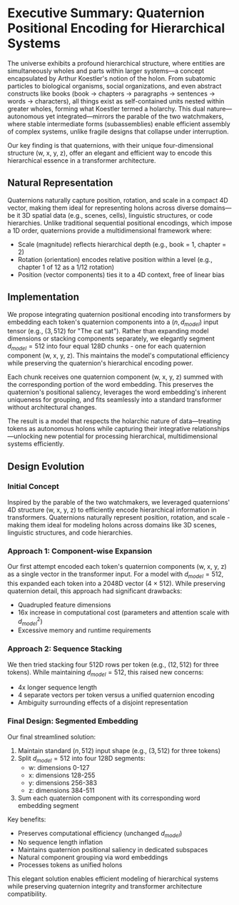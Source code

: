 # Executive Summary: Quaternion Positional Encoding for Hierarchical Systems

The universe exhibits a profound hierarchical structure, where entities are simultaneously wholes and parts within larger systems—a concept encapsulated by Arthur Koestler's notion of the holon. From subatomic particles to biological organisms, social organizations, and even abstract constructs like books (book → chapters → paragraphs → sentences → words → characters), all things exist as self-contained units nested within greater wholes, forming what Koestler termed a holarchy. This dual nature—autonomous yet integrated—mirrors the parable of the two watchmakers, where stable intermediate forms (subassemblies) enable efficient assembly of complex systems, unlike fragile designs that collapse under interruption.

Our key finding is that quaternions, with their unique four-dimensional structure (w, x, y, z), offer an elegant and efficient way to encode this hierarchical essence in a transformer architecture.

## Natural Representation

Quaternions naturally capture position, rotation, and scale in a compact 4D vector, making them ideal for representing holons across diverse domains—be it 3D spatial data (e.g., scenes, cells), linguistic structures, or code hierarchies. Unlike traditional sequential positional encodings, which impose a 1D order, quaternions provide a multidimensional framework where:

- Scale (magnitude) reflects hierarchical depth (e.g., book = 1, chapter = 2)
- Rotation (orientation) encodes relative position within a level (e.g., chapter 1 of 12 as a 1/12 rotation)
- Position (vector components) ties it to a 4D context, free of linear bias

## Implementation

We propose integrating quaternion positional encoding into transformers by embedding each token's quaternion components into a $(n, d_{model})$ input tensor (e.g., $(3, 512)$ for "The cat sat"). Rather than expanding model dimensions or stacking components separately, we elegantly segment $d_{model} = 512$ into four equal 128D chunks - one for each quaternion component (w, x, y, z). This maintains the model's computational efficiency while preserving the quaternion's hierarchical encoding power.

Each chunk receives one quaternion component (w, x, y, z) summed with the corresponding portion of the word embedding. This preserves the quaternion's positional saliency, leverages the word embedding's inherent uniqueness for grouping, and fits seamlessly into a standard transformer without architectural changes.

The result is a model that respects the holarchic nature of data—treating tokens as autonomous holons while capturing their integrative relationships—unlocking new potential for processing hierarchical, multidimensional systems efficiently.


## Design Evolution

### Initial Concept
Inspired by the parable of the two watchmakers, we leveraged quaternions' 4D structure (w, x, y, z) to efficiently encode hierarchical information in transformers. Quaternions naturally represent position, rotation, and scale - making them ideal for modeling holons across domains like 3D scenes, linguistic structures, and code hierarchies.

### Approach 1: Component-wise Expansion
Our first attempt encoded each token's quaternion components (w, x, y, z) as a single vector in the transformer input. For a model with $d_{model}=512$, this expanded each token into a 2048D vector (4 × 512). While preserving quaternion detail, this approach had significant drawbacks:

- Quadrupled feature dimensions
- 16x increase in computational cost (parameters and attention scale with $d_{model}^2$)
- Excessive memory and runtime requirements

### Approach 2: Sequence Stacking 
We then tried stacking four 512D rows per token (e.g., $(12,512)$ for three tokens). While maintaining $d_{model}=512$, this raised new concerns:

- 4x longer sequence length
- 4 separate vectors per token versus a unified quaternion encoding
- Ambiguity surrounding effects of a disjoint representation

### Final Design: Segmented Embedding
Our final streamlined solution:

1. Maintain standard $(n,512)$ input shape (e.g., $(3,512)$ for three tokens)
2. Split $d_{model}=512$ into four 128D segments:
   - w: dimensions 0-127
   - x: dimensions 128-255  
   - y: dimensions 256-383
   - z: dimensions 384-511
3. Sum each quaternion component with its corresponding word embedding segment

Key benefits:
- Preserves computational efficiency (unchanged $d_{model}$)
- No sequence length inflation
- Maintains quaternion positional saliency in dedicated subspaces
- Natural component grouping via word embeddings
- Processes tokens as unified holons

This elegant solution enables efficient modeling of hierarchical systems while preserving quaternion integrity and transformer architecture compatibility.